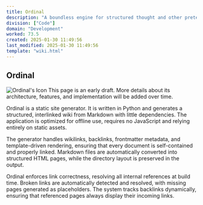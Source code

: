 ```yaml
---
title: Ordinal
description: "A boundless engine for structured thought and other pretentiousness"
division: ["Code"]
domain: "Development"
worked: 73.5
created: 2025-01-30 11:49:56
last_modified: 2025-01-30 11:49:56
template: "wiki.html"
---
```


## Ordinal
![Ordinal's Icon](../images/512ordinal.png)
This page is an early draft. More details about its architecture, features, and implementation will be added over time.

Ordinal is a static site generator. It is written in Python and generates a structured, interlinked wiki from Markdown with little dependencies. The application is optimized for offline use, requires no JavaScript and relying entirely on static assets.

The generator handles wikilinks, backlinks, frontmatter metadata, and template-driven rendering, ensuring that every document is self-contained and properly linked. Markdown files are automatically converted into structured HTML pages, while the directory layout is preserved in the output.

Ordinal enforces link correctness, resolving all internal references at build time. Broken links are automatically detected and resolved, with missing pages generated as placeholders. The system tracks backlinks dynamically, ensuring that referenced pages always display their incoming links.

